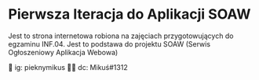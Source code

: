 # Pierwsza Iteracja do Aplikacji SOAW 
Jest to strona internetowa robiona na zajęciach przygotowujących
do egzaminu INF.04. Jest to podstawa do projektu SOAW (Serwis Ogłoszeniowy Aplikacja Webowa)

📸 ig: pieknymikus
🤷‍♂️ dc: Mikuś#1312
